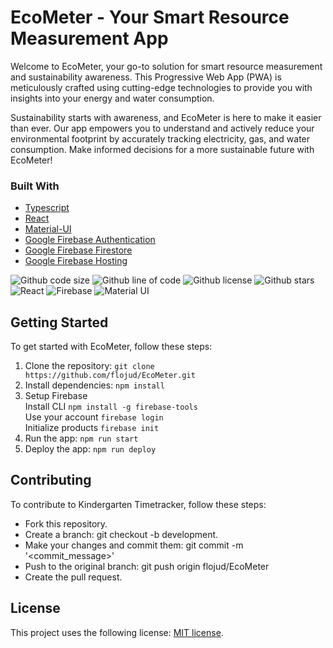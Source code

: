 # EcoMeter - Your Smart Resource Measurement App

Welcome to EcoMeter, your go-to solution for smart resource measurement and sustainability awareness. This Progressive Web App (PWA) is meticulously crafted using cutting-edge technologies to provide you with insights into your energy and water consumption.

Sustainability starts with awareness, and EcoMeter is here to make it easier than ever. Our app empowers you to understand and actively reduce your environmental footprint by accurately tracking electricity, gas, and water consumption. Make informed decisions for a more sustainable future with EcoMeter!

### Built With

- [Typescript](https://www.typescriptlang.org/)
- [React](https://reactjs.org/)
- [Material-UI](https://material-ui.com/)
- [Google Firebase Authentication](https://firebase.google.com/docs/auth)
- [Google Firebase Firestore](https://firebase.google.com/docs/firestore)
- [Google Firebase Hosting](https://firebase.google.com/docs/hosting)

![Github code size](https://img.shields.io/github/languages/code-size/flojud/EcoMeter?style=flat-square)
![Github line of code](https://img.shields.io/tokei/lines/github/flojud/EcoMeter?style=flat-square)
![Github license](https://img.shields.io/github/license/flojud/EcoMeter?style=flat-square)
![Github stars](https://img.shields.io/github/stars/flojud/EcoMeter?style=social) \
![React](https://img.shields.io/github/package-json/dependency-version/flojud/EcoMeter/react?style=flat-square)
![Firebase](https://img.shields.io/github/package-json/dependency-version/flojud/EcoMeter/firebase?style=flat-square)
![Material UI](https://img.shields.io/github/package-json/dependency-version/flojud/EcoMeter/@mui/material?style=flat-square)

## Getting Started

To get started with EcoMeter, follow these steps:

1. Clone the repository: `git clone https://github.com/flojud/EcoMeter.git`
2. Install dependencies: `npm install`
3. Setup Firebase \
   Install CLI `npm install -g firebase-tools`\
   Use your account `firebase login`\
   Initialize products `firebase init`
4. Run the app: `npm run start`
5. Deploy the app: `npm run deploy`

## Contributing

To contribute to Kindergarten Timetracker, follow these steps:

- Fork this repository.
- Create a branch: git checkout -b development.
- Make your changes and commit them: git commit -m '<commit_message>'
- Push to the original branch: git push origin flojud/EcoMeter
- Create the pull request.

## License

This project uses the following license: [MIT license](LICENSE).
